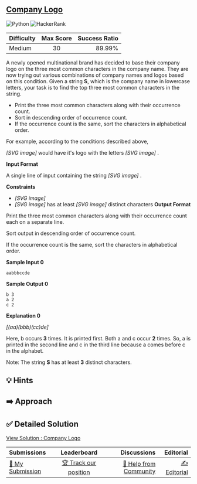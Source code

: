## [Company Logo](https://www.hackerrank.com/challenges/most-commons)

![Python](https://img.shields.io/badge/python-3670A0?style=for-the-badge&logo=python&logoColor=ffdd54) ![HackerRank](https://img.shields.io/badge/-Hackerrank-2EC866?style=for-the-badge&logo=HackerRank&logoColor=white)

| Difficulty | Max Score | Success Ratio |
| :--------- | :-------: | ------------: |
| Medium     |    30     |        89.99% |

A newly opened multinational brand has decided to base their company logo on the three most common characters in the company name. They are now trying out various combinations of company names and logos based on this condition. Given a string **S**, which is the company name in lowercase letters, your task is to find the top three most common characters in the string.


* Print the three most common characters along with their occurrence count.
* Sort in descending order of occurrence count.
* If the occurrence count is the same, sort the characters in alphabetical order.


For example, according to the conditions described above, 


 *[SVG image]*  would have it's logo with the letters  *[SVG image]* . 

**Input Format**

A single line of input containing the string  *[SVG image]* . 

**Constraints**

* *[SVG image]*
* *[SVG image]*  has at least  *[SVG image]*  distinct characters
**Output Format**

Print the three most common characters along with their occurrence count each on a separate line.   

Sort output in descending order of occurrence count.   

If the occurrence count is the same, sort the characters in alphabetical order. 

**Sample Input 0**


```
aabbbccde

```

**Sample Output 0**


```
b 3
a 2
c 2

```

**Explanation 0**

 *[(aa)(bbb)(cc)de]* 


Here, b occurs **3** times. It is printed first.
Both a and c occur **2** times. So, a is printed in the second line and c in the third line because a comes before c in the alphabet.

Note: The string **S** has at least **3** distinct characters.


## 💡 Hints 

## ➡️ Approach 

## ✅ Detailed Solution
[View Solution : Company Logo](./company_logo.py)

| Submissions                                                                       |                                      Leaderboard                                       |                                                                       Discussions |                                                                   Editorial |
| :-------------------------------------------------------------------------------- | :------------------------------------------------------------------------------------: | --------------------------------------------------------------------------------: | --------------------------------------------------------------------------: |
| [📝 My Submission](https://www.hackerrank.com/challenges/most-commons/submissions) | [🏆 Track our position](https://www.hackerrank.com/challenges/most-commons/leaderboard) | [🤔 Help from Community](https://www.hackerrank.com/challenges/most-commons/forum) | [✍️ Editorial](https://www.hackerrank.com/challenges/most-commons/editorial) |

